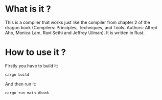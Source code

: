 # What is it ?

This is a compiler that works just like the compiler from chapter 2 of the dragon book (Compilers: Principles, Techniques,
and Tools. Authors: Alfred Aho, Monica Lam, Ravi Sethi and Jeffrey Ullman). It is written in Rust.

# How to use it ?
Firstly you have to build it:

```bash
cargo build
```

And then run it:
```bash
cargo run main.dbook
```
